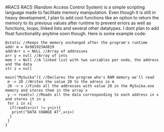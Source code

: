 #RACS
RACS (Random Access Control System) is a simple scripting language made to facilitate memory manipulation. Even though it is still in heavy development, I plan to add cool functions like an option to return the memory to its previous values after runtime to prevent errors as well as functions, loops, linked lists and several other datatypes. I dont plan to add float functionality anytime soon though. Here is some example code:
```
@static //Keeps the memory unchanged after the program's runtime
addr m = 0x981923Ad819
addrArr x = NULL //Array of addresses
arr y = null //Array of ints
mem r = Null //A linked list with two variables per node, the address and the data
str z = null

main("MySuika"){ //Declares the program who's RAM memory we'll read
 m -> 20 //Writes the value 20 to the adress in m
 20 -> x //Finds all the addresses with value 20 in the MySuika.exe memory and stores them in the array x
 y -> read(x) //Reads all the data corresponding to each address in x and stores it in y
 for i in x{
  if(read(x<i>) != y<i>){
   print("DATA CHANGE AT",x<i>)
  }	
 }
}
```
